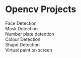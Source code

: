 # Opencv Projects

Face Detection<br />
Mask Detection<br />
Number plate detection<br />
Colour Detection<br />
Shape Detection<br />
Virtual paint on screen<br />
